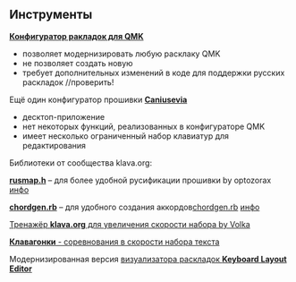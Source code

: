 ## Инструменты

[**Конфигуратор ракладок для QMK**](https://config.qmk.fm/) 
- позволяет модернизировать любую расклаку QMK 
- не позволяет создать новую 
- требует дополнительных изменений в коде для поддержки русских раскладок //проверить!

Ещё один конфигуратор прошивки [**Caniusevia**](https://caniusevia.com)
- десктоп-приложение
- нет некоторых функций, реализованных в конфигураторе QMK
- имеет несколько ограниченный набор клавиатур для редактирования


Библиотеки от сообщества klava.org:

**[rusmap.h](https://github.com/klavarog/qmk_bonus/blob/master/rusmap.h)** – для более удобной русификации прошивки by optozorax 
[инфо](https://github.com/klavarog/qmk_bonus/blob/master/doc/rusmap.h.ru.md)

**[chordgen.rb](https://github.com/klavarog/qmk_bonus/blob/master/chordgen.rb)** – для удобного создания аккордов[chordgen.rb](https://github.com/klavarog/qmk_bonus/blob/master/chordgen.rb)
[инфо](https://github.com/klavarog/qmk_bonus/blob/master/doc/chordgen.ru.md)



[Тренажёр **klava.org** для увеличения скорости набора by Volka](https://klava.org)

[**Клавагонки** - соревнования в скорости набора текста](https://klavagonki.ru)

Модернизированная версия [визуализатора раскладок **Keyboard Layout Editor**](https://kle.klava.org)
